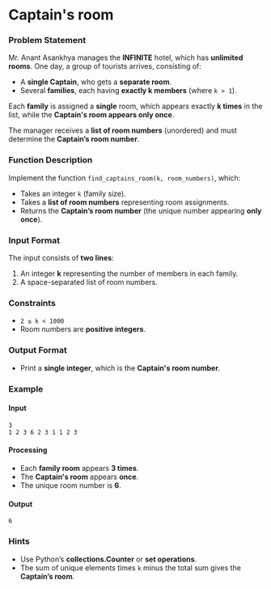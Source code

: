 # Captain's room

### Problem Statement  
Mr. Anant Asankhya manages the **INFINITE** hotel, which has **unlimited rooms**. One day, a group of tourists arrives, consisting of:  
- A **single Captain**, who gets a **separate room**.  
- Several **families**, each having **exactly k members** (where `k > 1`).  

Each **family** is assigned a **single** room, which appears exactly **k times** in the list, while the **Captain's room appears only once**.  

The manager receives a **list of room numbers** (unordered) and must determine the **Captain’s room number**.  

### Function Description  
Implement the function `find_captains_room(k, room_numbers)`, which:  
- Takes an integer `k` (family size).  
- Takes a **list of room numbers** representing room assignments.  
- Returns the **Captain’s room number** (the unique number appearing **only once**).  

### Input Format  
The input consists of **two lines**:  
1. An integer **k** representing the number of members in each family.  
2. A space-separated list of room numbers.  

### Constraints  
- `2 ≤ k < 1000`  
- Room numbers are **positive integers**.  

### Output Format  
- Print a **single integer**, which is the **Captain's room number**.  

### Example  
#### Input
```
3  
1 2 3 6 2 3 1 1 2 3  
```

#### Processing  
- Each **family room** appears **3 times**.  
- The **Captain's room** appears **once**.  
- The unique room number is **6**.  

#### Output 
```
6
``` 

### Hints  
- Use Python’s **collections.Counter** or **set operations**.  
- The sum of unique elements times `k` minus the total sum gives the **Captain’s room**.  
